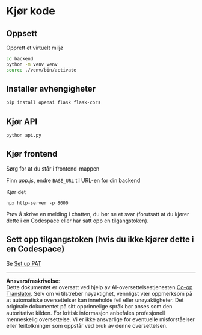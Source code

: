 <!--
CO_OP_TRANSLATOR_METADATA:
{
  "original_hash": "a7b7f54b13f9e6683a844d173ffdd766",
  "translation_date": "2025-08-29T09:49:03+00:00",
  "source_file": "9-chat-project/solution/README.md",
  "language_code": "no"
}
-->
# Kjør kode

## Oppsett

Opprett et virtuelt miljø

```sh
cd backend
python -m venv venv
source ./venv/bin/activate
```

## Installer avhengigheter

```sh
pip install openai flask flask-cors 
```

## Kjør API

```sh
python api.py
```

## Kjør frontend

Sørg for at du står i frontend-mappen

Finn *app.js*, endre `BASE_URL` til URL-en for din backend

Kjør det

```
npx http-server -p 8000
```

Prøv å skrive en melding i chatten, du bør se et svar (forutsatt at du kjører dette i en Codespace eller har satt opp en tilgangstoken).

## Sett opp tilgangstoken (hvis du ikke kjører dette i en Codespace)

Se [Set up PAT](https://docs.github.com/en/authentication/keeping-your-account-and-data-secure/managing-your-personal-access-tokens)

---

**Ansvarsfraskrivelse**:  
Dette dokumentet er oversatt ved hjelp av AI-oversettelsestjenesten [Co-op Translator](https://github.com/Azure/co-op-translator). Selv om vi tilstreber nøyaktighet, vennligst vær oppmerksom på at automatiske oversettelser kan inneholde feil eller unøyaktigheter. Det originale dokumentet på sitt opprinnelige språk bør anses som den autoritative kilden. For kritisk informasjon anbefales profesjonell menneskelig oversettelse. Vi er ikke ansvarlige for eventuelle misforståelser eller feiltolkninger som oppstår ved bruk av denne oversettelsen.